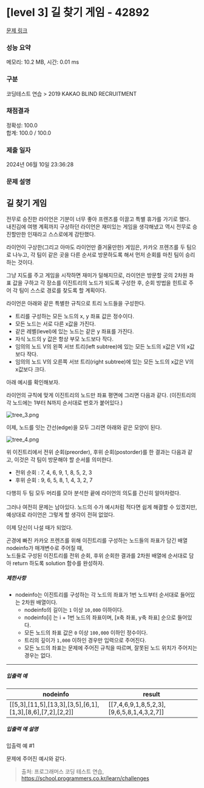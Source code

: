 # [level 3] 길 찾기 게임 - 42892 

[문제 링크](https://school.programmers.co.kr/learn/courses/30/lessons/42892) 

### 성능 요약

메모리: 10.2 MB, 시간: 0.01 ms

### 구분

코딩테스트 연습 > 2019 KAKAO BLIND RECRUITMENT

### 채점결과

정확성: 100.0<br/>합계: 100.0 / 100.0

### 제출 일자

2024년 06월 10일 23:36:28

### 문제 설명

<h2>길 찾기 게임</h2>

<p>전무로 승진한 라이언은 기분이 너무 좋아 프렌즈를 이끌고 특별 휴가를 가기로 했다. <br>
내친김에 여행 계획까지 구상하던 라이언은 재미있는 게임을 생각해냈고 역시 전무로 승진할만한 인재라고 스스로에게 감탄했다.</p>

<p>라이언이 구상한(그리고 아마도 라이언만 즐거울만한) 게임은, 카카오 프렌즈를 두 팀으로 나누고, 각 팀이 같은 곳을 다른 순서로 방문하도록 해서 먼저 순회를 마친 팀이 승리하는 것이다.  </p>

<p>그냥 지도를 주고 게임을 시작하면 재미가 덜해지므로, 라이언은 방문할 곳의 2차원 좌표 값을 구하고 각 장소를 이진트리의 노드가 되도록 구성한 후, 순회 방법을 힌트로 주어 각 팀이 스스로 경로를 찾도록 할 계획이다.  </p>

<p>라이언은 아래와 같은 특별한 규칙으로 트리 노드들을 구성한다.</p>

<ul>
<li>트리를 구성하는 모든 노드의 x, y 좌표 값은 정수이다.</li>
<li>모든 노드는 서로 다른 x값을 가진다.</li>
<li>같은 레벨(level)에 있는 노드는 같은 y 좌표를 가진다.</li>
<li>자식 노드의 y 값은 항상 부모 노드보다 작다.</li>
<li>임의의 노드 V의 왼쪽 서브 트리(left subtree)에 있는 모든 노드의 x값은 V의 x값보다 작다.</li>
<li>임의의 노드 V의 오른쪽 서브 트리(right subtree)에 있는 모든 노드의 x값은 V의 x값보다 크다.</li>
</ul>

<p>아래 예시를 확인해보자.</p>

<p>라이언의 규칙에 맞게 이진트리의 노드만 좌표 평면에 그리면 다음과 같다. (이진트리의 각 노드에는 1부터 N까지 순서대로 번호가 붙어있다.)</p>

<p><img src="https://grepp-programmers.s3.amazonaws.com/files/production/dbb58728bd/a5371669-54d4-42a1-9e5e-7466f2d7b683.jpg" title="" alt="tree_3.png"></p>

<p>이제, 노드를 잇는 간선(edge)을 모두 그리면 아래와 같은 모양이 된다.</p>

<p><img src="https://grepp-programmers.s3.amazonaws.com/files/production/6bd8f6496a/50e1df20-5cb7-4846-86d6-2a2f1e70c5da.jpg" title="" alt="tree_4.png"></p>

<p>위 이진트리에서 전위 순회(preorder), 후위 순회(postorder)를 한 결과는 다음과 같고, 이것은 각 팀이 방문해야 할 순서를 의미한다.</p>

<ul>
<li>전위 순회 : 7, 4, 6, 9, 1, 8, 5, 2, 3</li>
<li>후위 순회 : 9, 6, 5, 8, 1, 4, 3, 2, 7</li>
</ul>

<p>다행히 두 팀 모두 머리를 모아 분석한 끝에 라이언의 의도를 간신히 알아차렸다.<br><br>
그러나 여전히 문제는 남아있다. 노드의 수가 예시처럼 적다면 쉽게 해결할 수 있겠지만, 예상대로 라이언은 그렇게 할 생각이 전혀 없었다. </p>

<p>이제 당신이 나설 때가 되었다. </p>

<p>곤경에 빠진 카카오 프렌즈를 위해 이진트리를 구성하는 노드들의 좌표가 담긴 배열 nodeinfo가 매개변수로 주어질 때, <br>
노드들로 구성된 이진트리를 전위 순회, 후위 순회한 결과를 2차원 배열에 순서대로 담아 return 하도록 solution 함수를 완성하자.</p>

<h5>제한사항</h5>

<ul>
<li>nodeinfo는 이진트리를 구성하는 각 노드의 좌표가 1번 노드부터 순서대로 들어있는 2차원 배열이다.

<ul>
<li>nodeinfo의 길이는 <code>1</code> 이상 <code>10,000</code> 이하이다.</li>
<li>nodeinfo[i] 는 i + 1번 노드의 좌표이며, [x축 좌표, y축 좌표] 순으로 들어있다.</li>
<li>모든 노드의 좌표 값은 <code>0</code> 이상 <code>100,000</code> 이하인 정수이다.</li>
<li>트리의 깊이가 <code>1,000</code> 이하인 경우만 입력으로 주어진다.</li>
<li>모든 노드의 좌표는 문제에 주어진 규칙을 따르며, 잘못된 노드 위치가 주어지는 경우는 없다.</li>
</ul></li>
</ul>

<hr>

<h5>입출력 예</h5>
<table class="table">
        <thead><tr>
<th>nodeinfo</th>
<th>result</th>
</tr>
</thead>
        <tbody><tr>
<td>[[5,3],[11,5],[13,3],[3,5],[6,1],[1,3],[8,6],[7,2],[2,2]]</td>
<td>[[7,4,6,9,1,8,5,2,3],[9,6,5,8,1,4,3,2,7]]</td>
</tr>
</tbody>
      </table>
<h5>입출력 예 설명</h5>

<p>입출력 예 #1</p>

<p>문제에 주어진 예시와 같다.</p>


> 출처: 프로그래머스 코딩 테스트 연습, https://school.programmers.co.kr/learn/challenges